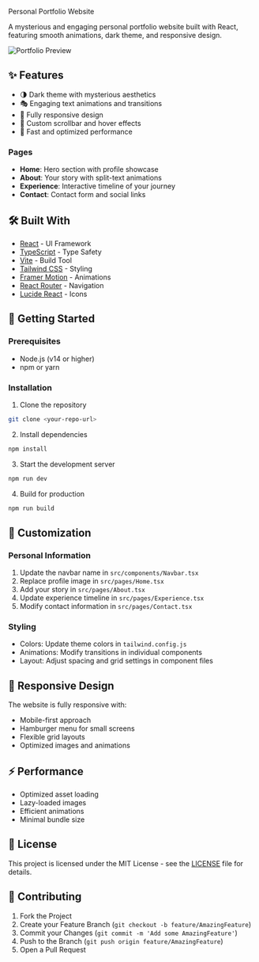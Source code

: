  Personal Portfolio Website

A mysterious and engaging personal portfolio website built with React, featuring smooth animations, dark theme, and responsive design.

![Portfolio Preview](https://images.unsplash.com/photo-1517336714731-489689fd1ca4?auto=format&fit=crop&w=800)

## ✨ Features

- 🌗 Dark theme with mysterious aesthetics
- 🎭 Engaging text animations and transitions
- 📱 Fully responsive design
- 🎨 Custom scrollbar and hover effects
- 🚀 Fast and optimized performance

### Pages

- **Home**: Hero section with profile showcase
- **About**: Your story with split-text animations
- **Experience**: Interactive timeline of your journey
- **Contact**: Contact form and social links

## 🛠️ Built With

- [React](https://reactjs.org/) - UI Framework
- [TypeScript](https://www.typescriptlang.org/) - Type Safety
- [Vite](https://vitejs.dev/) - Build Tool
- [Tailwind CSS](https://tailwindcss.com/) - Styling
- [Framer Motion](https://www.framer.com/motion/) - Animations
- [React Router](https://reactrouter.com/) - Navigation
- [Lucide React](https://lucide.dev/) - Icons

## 🚀 Getting Started

### Prerequisites

- Node.js (v14 or higher)
- npm or yarn

### Installation

1. Clone the repository
```bash
git clone <your-repo-url>
```

2. Install dependencies
```bash
npm install
```

3. Start the development server
```bash
npm run dev
```

4. Build for production
```bash
npm run build
```

## 🎨 Customization

### Personal Information

1. Update the navbar name in `src/components/Navbar.tsx`
2. Replace profile image in `src/pages/Home.tsx`
3. Add your story in `src/pages/About.tsx`
4. Update experience timeline in `src/pages/Experience.tsx`
5. Modify contact information in `src/pages/Contact.tsx`

### Styling

- Colors: Update theme colors in `tailwind.config.js`
- Animations: Modify transitions in individual components
- Layout: Adjust spacing and grid settings in component files

## 📱 Responsive Design

The website is fully responsive with:
- Mobile-first approach
- Hamburger menu for small screens
- Flexible grid layouts
- Optimized images and animations

## ⚡ Performance

- Optimized asset loading
- Lazy-loaded images
- Efficient animations
- Minimal bundle size

## 📄 License

This project is licensed under the MIT License - see the [LICENSE](LICENSE) file for details.

## 🤝 Contributing

1. Fork the Project
2. Create your Feature Branch (`git checkout -b feature/AmazingFeature`)
3. Commit your Changes (`git commit -m 'Add some AmazingFeature'`)
4. Push to the Branch (`git push origin feature/AmazingFeature`)
5. Open a Pull Request


